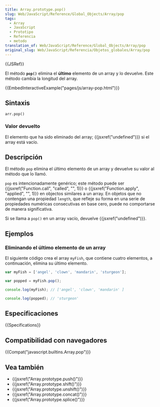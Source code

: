 ```yaml
---
title: Array.prototype.pop()
slug: Web/JavaScript/Reference/Global_Objects/Array/pop
tags:
  - Array
  - JavaScript
  - Prototipo
  - Referencia
  - metodo
translation_of: Web/JavaScript/Reference/Global_Objects/Array/pop
original_slug: Web/JavaScript/Referencia/Objetos_globales/Array/pop
---
```


{{JSRef}}

El método **`pop()`** elimina el **último** elemento de un array y lo devuelve. Este método cambia la longitud del array.

{{EmbedInteractiveExample("pages/js/array-pop.html")}}

## Sintaxis

```
arr.pop()
```

### Valor devuelto

El elemento que ha sido eliminado del array; {{jsxref("undefined")}} si el array está vacío.

## Descripción

El método `pop` elimina el último elemento de un array y devuelve su valor al método que lo llamó.

`pop` es intencionadamente genérico; este método puede ser {{jsxref("Function.call", "called", "", 1)}} o {{jsxref("Function.apply", "applied", "", 1)}} en objectos similares a un array. En objetos que no contengan una propiedad `length`, que refleje su forma en una serie de propiedades numéricas consecutivas en base cero, puede no comportarse de manera significativa.

Si se llama a `pop()` en un array vacío, devuelve {{jsxref("undefined")}}.

## Ejemplos

### Eliminando el último elemento de un array

El siguiente código crea el array `myFish`, que contiene cuatro elementos, a continuación, elimina su último elemento.

```js
var myFish = ['angel', 'clown', 'mandarin', 'sturgeon'];

var popped = myFish.pop();

console.log(myFish); // ['angel', 'clown', 'mandarin' ]

console.log(popped); // 'sturgeon'
```

## Especificaciones

{{Specifications}}

## Compatibilidad con navegadores

{{Compat("javascript.builtins.Array.pop")}}

## Vea también

- {{jsxref("Array.prototype.push()")}}
- {{jsxref("Array.prototype.shift()")}}
- {{jsxref("Array.prototype.unshift()")}}
- {{jsxref("Array.prototype.concat()")}}
- {{jsxref("Array.prototype.splice()")}}
